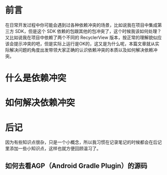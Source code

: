 # 前言

在日常开发过程中你可能会遇到过各种依赖冲突的场景，比如说我在项目中集成第三方 SDK，但是这个 SDK 依赖的包跟其他的包冲突了，这个时候我该如何处理？又比如说我在项目中依赖了两个不同的 RecyclerView 版本，按正常的理解貌似应该会提示冲突的吧，但是实际上运行是OK的，这又是为什么呢，本篇文章就从实际解决问题的角度出发带领大家正确的认识依赖冲突的本质以及如何解决依赖冲突。

# 什么是依赖冲突



# 如何解决依赖冲突



# 后记

因为有些知识点很杂，只是一个小概念，所以我习惯在记录笔记的时候都会在后记里添加一些小知识点，这样也就方便回顾温习了。

## 如何去看AGP（Android Gradle Plugin）的源码

